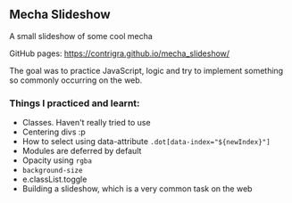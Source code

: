 ## Mecha Slideshow

A small slideshow of some cool mecha

GitHub pages: https://contrigra.github.io/mecha_slideshow/

The goal was to practice JavaScript, logic and try to implement something so commonly occurring on the web.

### Things I practiced and learnt:

- Classes. Haven't really tried to use
- Centering divs :p
- How to select using data-attribute `.dot[data-index="${newIndex}"]`
- Modules are deferred by default
- Opacity using `rgba`
- `background-size`
- e.classList.toggle
- Building a slideshow, which is a very common task on the web